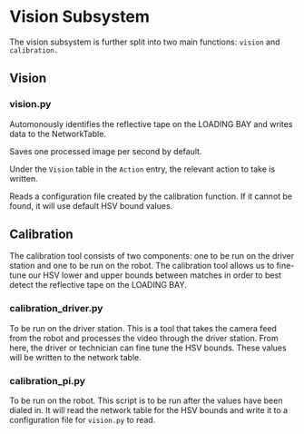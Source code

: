 # Vision Subsystem

The vision subsystem is further split into two main functions: `vision` and
`calibration.`

## Vision

### vision.py

Automonously identifies the reflective tape on the LOADING BAY and writes data
to the NetworkTable.

Saves one processed image per second by default.

Under the `Vision` table in the `Action` entry, the relevant action to take is
written.

Reads a configuration file created by the calibration function. If it cannot be
found, it will use default HSV bound values.

## Calibration

The calibration tool consists of two components: one to be run on the driver
station and one to be run on the robot. The calibration tool allows us to
fine-tune our HSV lower and upper bounds between matches in order to best
detect the reflective tape on the LOADING BAY.

### calibration_driver.py

To be run on the driver station. This is a tool that takes the camera feed from
the robot and processes the video through the driver station. From here, the
driver or technician can fine tune the HSV bounds. These values will be written
to the network table.

### calibration_pi.py

To be run on the robot. This script is to be run after the values have been
dialed in. It will read the network table for the HSV bounds and write it to a
configuration file for `vision.py` to read.
